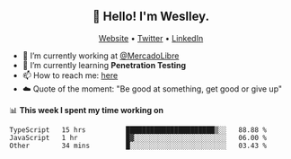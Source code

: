 <h2 align="center">👋 Hello! I'm Weslley.</h2>
<p align="center">
  <a href="http://weslleyneri.com.br">Website</a> •
  <a href="https://twitter.com/Weslley_Neri">Twitter</a> •
  <a href="https://www.linkedin.com/in/weslley-neri-3658908b">LinkedIn</a>
</p>


- 🔭 I’m currently working at [@MercadoLibre](https://github.com/mercadolibre)
- 🌱 I’m currently learning **Penetration Testing**
- 📫 How to reach me: [here](mailto:weslley39@gmail.com)
- ☁️ Quote of the moment: "Be good at something, get good or give up"

📊 **This week I spent my time working on**
<!--START_SECTION:waka-->

```text
TypeScript   15 hrs          ██████████████████████▒░░   88.88 %
JavaScript   1 hr            █▓░░░░░░░░░░░░░░░░░░░░░░░   06.00 %
Other        34 mins         █░░░░░░░░░░░░░░░░░░░░░░░░   03.43 %
```

<!--END_SECTION:waka-->

<!-- Inspired by https://github.com/gruselhaus/gruselhaus -->